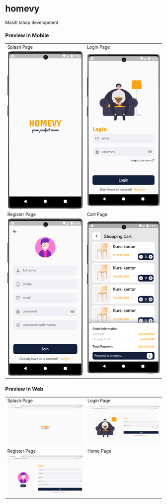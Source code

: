 # homevy

Masih tahap development

### Preview in Mobile

|                                                       |                                                 |
| ----------------------------------------------------- | ----------------------------------------------- |
| Splash Page                                           | Login Page                                      |
| ![Splash Page](assets/github-prev/splashview.png)     | ![Login Page](assets/github-prev/loginview.png) |
| Register Page                                         | Cart Page                                       |
| ![Register Page](assets/github-prev/registerview.png) | ![Cart Page](assets/github-prev/cartview.png)   |

### Preview in Web

|                                                       |                                                 |
| ----------------------------------------------------- | ----------------------------------------------- |
| Splash Page                                           | Login Page                                      |
| ![Splash Page](assets/github-prev/splashdesk.png)     | ![Login Page](assets/github-prev/logindesk.png) |
| Register Page                                         | Home Page                                       |
| ![Register Page](assets/github-prev/registerdesk.png) |                                                 |
